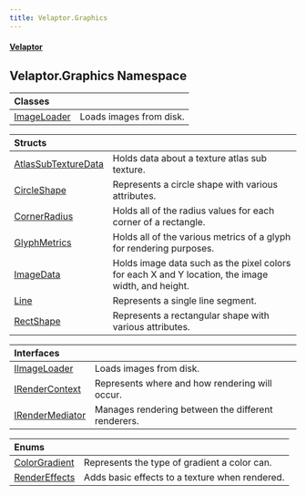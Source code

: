 ```yaml
---
title: Velaptor.Graphics
---
```


#### [Velaptor](Namespaces.md 'Velaptor Namespaces')

## Velaptor.Graphics Namespace

| Classes | |
| :--- | :--- |
| [ImageLoader](Velaptor.Graphics.ImageLoader.md 'Velaptor.Graphics.ImageLoader') | Loads images from disk. |

| Structs | |
| :--- | :--- |
| [AtlasSubTextureData](Velaptor.Graphics.AtlasSubTextureData.md 'Velaptor.Graphics.AtlasSubTextureData') | Holds data about a texture atlas sub texture. |
| [CircleShape](Velaptor.Graphics.CircleShape.md 'Velaptor.Graphics.CircleShape') | Represents a circle shape with various attributes. |
| [CornerRadius](Velaptor.Graphics.CornerRadius.md 'Velaptor.Graphics.CornerRadius') | Holds all of the radius values for each corner of a rectangle. |
| [GlyphMetrics](Velaptor.Graphics.GlyphMetrics.md 'Velaptor.Graphics.GlyphMetrics') | Holds all of the various metrics of a glyph for rendering purposes. |
| [ImageData](Velaptor.Graphics.ImageData.md 'Velaptor.Graphics.ImageData') | Holds image data such as the pixel colors for each X and Y location, the image width, and height. |
| [Line](Velaptor.Graphics.Line.md 'Velaptor.Graphics.Line') | Represents a single line segment. |
| [RectShape](Velaptor.Graphics.RectShape.md 'Velaptor.Graphics.RectShape') | Represents a rectangular shape with various attributes. |

| Interfaces | |
| :--- | :--- |
| [IImageLoader](Velaptor.Graphics.IImageLoader.md 'Velaptor.Graphics.IImageLoader') | Loads images from disk. |
| [IRenderContext](Velaptor.Graphics.IRenderContext.md 'Velaptor.Graphics.IRenderContext') | Represents where and how rendering will occur. |
| [IRenderMediator](Velaptor.Graphics.IRenderMediator.md 'Velaptor.Graphics.IRenderMediator') | Manages rendering between the different renderers. |

| Enums | |
| :--- | :--- |
| [ColorGradient](Velaptor.Graphics.ColorGradient.md 'Velaptor.Graphics.ColorGradient') | Represents the type of gradient a color can. |
| [RenderEffects](Velaptor.Graphics.RenderEffects.md 'Velaptor.Graphics.RenderEffects') | Adds basic effects to a texture when rendered. |
